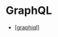 # GraphQL

- [[graphiql]]

[//begin]: # "Autogenerated link references for markdown compatibility"
[graphiql]: ../graphiql "GraphiQL"
[//end]: # "Autogenerated link references"
